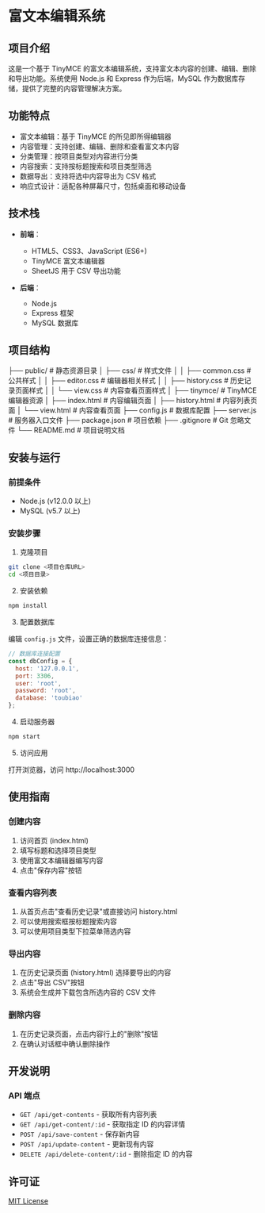 # 富文本编辑系统

## 项目介绍

这是一个基于 TinyMCE 的富文本编辑系统，支持富文本内容的创建、编辑、删除和导出功能。系统使用 Node.js 和 Express 作为后端，MySQL 作为数据库存储，提供了完整的内容管理解决方案。

## 功能特点

- 富文本编辑：基于 TinyMCE 的所见即所得编辑器
- 内容管理：支持创建、编辑、删除和查看富文本内容
- 分类管理：按项目类型对内容进行分类
- 内容搜索：支持按标题搜索和项目类型筛选
- 数据导出：支持将选中内容导出为 CSV 格式
- 响应式设计：适配各种屏幕尺寸，包括桌面和移动设备

## 技术栈

- **前端**：
  - HTML5、CSS3、JavaScript (ES6+)
  - TinyMCE 富文本编辑器
  - SheetJS 用于 CSV 导出功能

- **后端**：
  - Node.js
  - Express 框架
  - MySQL 数据库

## 项目结构
├── public/ # 静态资源目录
│ ├── css/ # 样式文件
│ │ ├── common.css # 公共样式
│ │ ├── editor.css # 编辑器相关样式
│ │ ├── history.css # 历史记录页面样式
│ │ └── view.css # 内容查看页面样式
│ ├── tinymce/ # TinyMCE 编辑器资源
│ ├── index.html # 内容编辑页面
│ ├── history.html # 内容列表页面
│ └── view.html # 内容查看页面
├── config.js # 数据库配置
├── server.js # 服务器入口文件
├── package.json # 项目依赖
├── .gitignore # Git 忽略文件
└── README.md # 项目说明文档

## 安装与运行

### 前提条件

- Node.js (v12.0.0 以上)
- MySQL (v5.7 以上)

### 安装步骤

1. 克隆项目

```bash
git clone <项目仓库URL>
cd <项目目录>
```

2. 安装依赖

```bash
npm install
```

3. 配置数据库

编辑 `config.js` 文件，设置正确的数据库连接信息：

```javascript
// 数据库连接配置
const dbConfig = {
  host: '127.0.0.1',
  port: 3306,
  user: 'root',
  password: 'root',
  database: 'toubiao'
};
```

4. 启动服务器

```bash
npm start
```

5. 访问应用

打开浏览器，访问 http://localhost:3000

## 使用指南

### 创建内容

1. 访问首页 (index.html)
2. 填写标题和选择项目类型
3. 使用富文本编辑器编写内容
4. 点击"保存内容"按钮

### 查看内容列表

1. 从首页点击"查看历史记录"或直接访问 history.html
2. 可以使用搜索框按标题搜索内容
3. 可以使用项目类型下拉菜单筛选内容

### 导出内容

1. 在历史记录页面 (history.html) 选择要导出的内容
2. 点击"导出 CSV"按钮
3. 系统会生成并下载包含所选内容的 CSV 文件

### 删除内容

1. 在历史记录页面，点击内容行上的"删除"按钮
2. 在确认对话框中确认删除操作

## 开发说明

### API 端点

- `GET /api/get-contents` - 获取所有内容列表
- `GET /api/get-content/:id` - 获取指定 ID 的内容详情
- `POST /api/save-content` - 保存新内容
- `POST /api/update-content` - 更新现有内容
- `DELETE /api/delete-content/:id` - 删除指定 ID 的内容

## 许可证

[MIT License](LICENSE)
